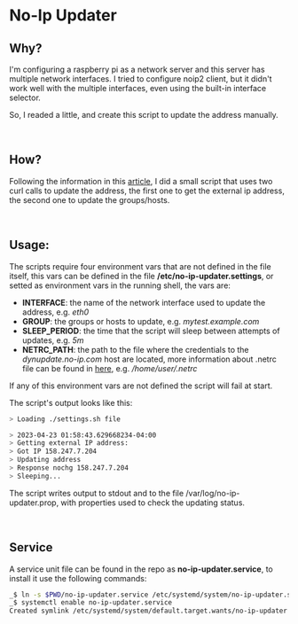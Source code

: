 # No-Ip Updater

## Why?

I'm configuring a raspberry pi as a network server and this server has multiple network interfaces.   I tried to configure noip2 client, but it didn't work well with the multiple interfaces, even using the built-in interface selector.

So, I readed a little, and create this script to update the address manually.

&nbsp;

## How?

Following the information in this [article](https://www.noip.com/integrate/request), I did a small script that uses two curl calls to update the address, the first one to get the external ip address, the second one to update the groups/hosts.

&nbsp;

## Usage:

The scripts require four environment vars that are not defined in the file itself, this vars can be defined in the file **/etc/no-ip-updater.settings**, or setted as environment vars in the running shell, the vars are:

- **INTERFACE**: the name of the network interface used to update the address, e.g. *eth0*
- **GROUP**: the groups or hosts to update, e.g. *mytest.example.com*
- **SLEEP_PERIOD**: the time that the script will sleep between attempts of updates, e.g. *5m*
- **NETRC_PATH**: the path to the file where the credentials to the *dynupdate.no-ip.com* host are located, more information about .netrc file can be found in [here](https://everything.curl.dev/usingcurl/netrc), e.g. */home/user/.netrc*

If any of this environment vars are not defined the script will fail at start.

The script's output looks like this:

```sh
> Loading ./settings.sh file

> 2023-04-23 01:58:43.629668234-04:00
> Getting external IP address:
> Got IP 158.247.7.204
> Updating address
> Response nochg 158.247.7.204
> Sleeping...
```

The script writes output to stdout and to the file /var/log/no-ip-updater.prop, with properties used to check the updating status.

&nbsp;

## Service

A service unit file can be found in the repo as **no-ip-updater.service**, to install it use the following commands:

```sh
_$ ln -s $PWD/no-ip-updater.service /etc/systemd/system/no-ip-updater.service
_$ systemctl enable no-ip-updater.service
Created symlink /etc/systemd/system/default.target.wants/no-ip-updater.service → /opt/no-ip-updater/no-ip-updater.service.
```
